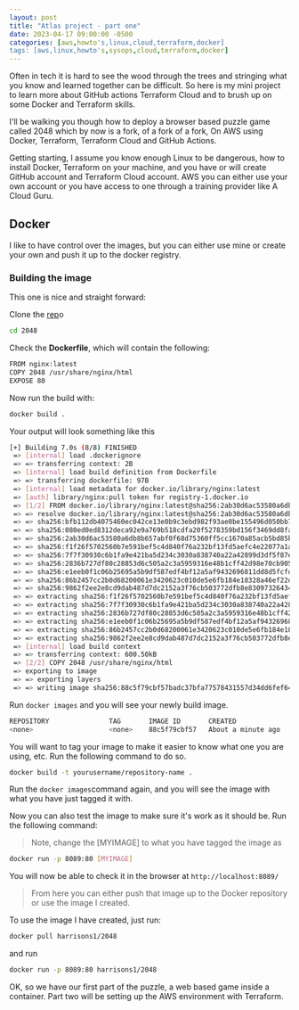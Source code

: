 ```yaml
---
layout: post
title: "Atlas project - part one"
date: 2023-04-17 09:00:00 -0500
categories: [aws,howto's,linux,cloud,terraform,docker]
tags: [aws,linux,howto's,sysops,cloud,terraform,docker]
---
```



Often in tech it is hard to see the wood through the trees and stringing what you know and learned together can be difficult. So here is my mini project to learn more about GitHub actions Terraform Cloud and to brush up on some Docker and Terraform skills. 

I'll be walking you though how to deploy a browser based puzzle game called 2048 which by now is a fork, of a fork of a fork, On AWS using Docker, Terraform, Terraform Cloud and GitHub Actions. 

Getting starting, I assume you know enough Linux to be dangerous, how to install Docker, Terraform on your machine, and you have or will create GitHub account and Terraform Cloud account. AWS you can either use your own account or you have access to one through a training provider like A Cloud Guru.

## Docker 

I like to have control over the images, but you can either use mine or create your own and push it up to the docker registry.

### Building the image

This one is nice and straight forward:

Clone the [rep](https://github.com/Harrison-S1/2048)o 

```bash
cd 2048
```

Check the **Dockerfile**, which will contain the following:

```bash
FROM nginx:latest
COPY 2048 /usr/share/nginx/html
EXPOSE 80
```

Now run the build with:

```bash
docker build .
```

Your output will look something like this

```bash
[+] Building 7.0s (8/8) FINISHED                                                                                                                                                              
 => [internal] load .dockerignore                                                                                                                                                        0.1s
 => => transferring context: 2B                                                                                                                                                          0.0s
 => [internal] load build definition from Dockerfile                                                                                                                                     0.1s
 => => transferring dockerfile: 97B                                                                                                                                                      0.0s
 => [internal] load metadata for docker.io/library/nginx:latest                                                                                                                          1.7s
 => [auth] library/nginx:pull token for registry-1.docker.io                                                                                                                             0.0s
 => [1/2] FROM docker.io/library/nginx:latest@sha256:2ab30d6ac53580a6db8b657abf0f68d75360ff5cc1670a85acb5bd85ba1b19c0                                                                    4.3s
 => => resolve docker.io/library/nginx:latest@sha256:2ab30d6ac53580a6db8b657abf0f68d75360ff5cc1670a85acb5bd85ba1b19c0                                                                    0.0s
 => => sha256:bfb112db4075460ec042ce13e0b9c3ebd982f93ae0be155496d050bb70006750 1.57kB / 1.57kB                                                                                           0.0s
 => => sha256:080ed0ed8312deca92e9a769b518cdfa20f5278359bd156f3469dd8fa532db6b 7.92kB / 7.92kB                                                                                           0.0s
 => => sha256:2ab30d6ac53580a6db8b657abf0f68d75360ff5cc1670a85acb5bd85ba1b19c0 1.86kB / 1.86kB                                                                                           0.0s
 => => sha256:f1f26f5702560b7e591bef5c4d840f76a232bf13fd5aefc4e22077a1ae4440c7 31.41MB / 31.41MB                                                                                         1.2s
 => => sha256:7f7f30930c6b1fa9e421ba5d234c3030a838740a22a42899d3df5f87e00ea94f 25.58MB / 25.58MB                                                                                         1.0s
 => => sha256:2836b727df80c28853d6c505a2c3a5959316e48b1cff42d98e70cb905b166c82 626B / 626B                                                                                               0.3s
 => => sha256:e1eeb0f1c06b25695a5b9df587edf4bf12a5af9432696811dd8d5fcfd01d7949 956B / 956B                                                                                               0.5s
 => => sha256:86b2457cc2b0d68200061e3420623c010de5e6fb184e18328a46ef22dbba490a 772B / 772B                                                                                               0.7s
 => => sha256:9862f2ee2e8cd9dab487d7dc2152a3f76cb503772dfb8e830973264340d6233e 1.40kB / 1.40kB                                                                                           0.9s
 => => extracting sha256:f1f26f5702560b7e591bef5c4d840f76a232bf13fd5aefc4e22077a1ae4440c7                                                                                                0.9s
 => => extracting sha256:7f7f30930c6b1fa9e421ba5d234c3030a838740a22a42899d3df5f87e00ea94f                                                                                                0.5s
 => => extracting sha256:2836b727df80c28853d6c505a2c3a5959316e48b1cff42d98e70cb905b166c82                                                                                                0.0s
 => => extracting sha256:e1eeb0f1c06b25695a5b9df587edf4bf12a5af9432696811dd8d5fcfd01d7949                                                                                                0.0s
 => => extracting sha256:86b2457cc2b0d68200061e3420623c010de5e6fb184e18328a46ef22dbba490a                                                                                                0.0s
 => => extracting sha256:9862f2ee2e8cd9dab487d7dc2152a3f76cb503772dfb8e830973264340d6233e                                                                                                0.0s
 => [internal] load build context                                                                                                                                                        0.1s
 => => transferring context: 600.50kB                                                                                                                                                    0.0s
 => [2/2] COPY 2048 /usr/share/nginx/html                                                                                                                                                0.2s
 => exporting to image                                                                                                                                                                   0.6s
 => => exporting layers                                                                                                                                                                  0.6s
 => => writing image sha256:88c5f79cbf57badc37bfa77578431557d34dd6fef640574ae4646b6f1a2a0eae  
```

Run `docker images` and you will see your newly build image.

```bash
REPOSITORY               TAG       IMAGE ID       CREATED              SIZE
<none>                   <none>    88c5f79cbf57   About a minute ago   143MB
```

You will want to tag your image to make it easier to know what one you are using, etc. Run the following command to do so.

```bash
docker build -t yourusername/repository-name .
```

Run the `docker images`command again, and you will see the image with what you have just tagged it with. 

Now you can also test the image to make sure it's work as it should be. Run the following command:

> Note, change the [MYIMAGE] to what you have tagged the image as

```bash
docker run -p 8089:80 [MYIMAGE]
```

You will now be able to check it in the browser at `http://localhost:8089/`

> From here you can either push that image up to the Docker repository or use the image I created.

To use the image I have created, just run:

```bash
docker pull harrisons1/2048
```

and run

```bash
docker run -p 8089:80 harrisons1/2048 
```

OK, so we have our first part of the puzzle, a web based game inside a container. Part two will be setting up the AWS environment with Terraform. 
